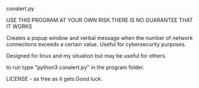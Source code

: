 conalert.py

USE THIS PROGRAM AT YOUR OWN RISK.THERE IS NO GUARANTEE THAT IT WORKS

Creates a popup window and verbal message when the number of network connections exceeds a certain value. Useful for cybersecurity purposes.

Designed for linux and my situation but may be useful for others.

to run type "python3 conalert.py" in the program folder.


LICENSE - as free as it gets.Good luck.
